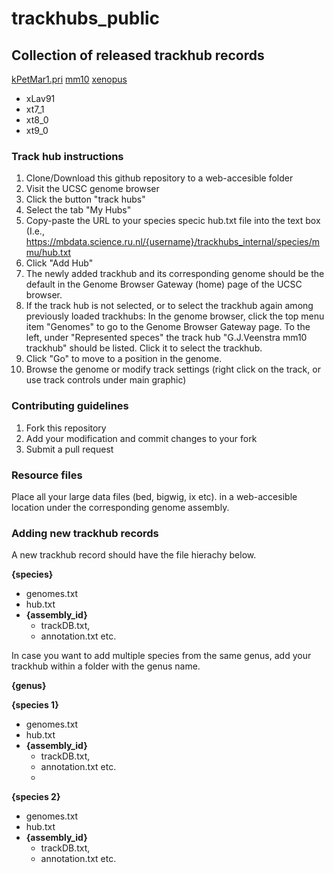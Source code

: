 # trackhubs_public
## Collection of released trackhub records

[kPetMar1.pri](https://trackhub.science.ru.nl/hubs/veenstralab/trackhubs_public/petromyzon.marinus/hub.txt)
[mm10](https://trackhub.science.ru.nl/hubs/veenstralab/trackhubs_public/mus.musculus/hub.txt)
[xenopus](https://trackhub.science.ru.nl/hubs/veenstralab/trackhubs_public/xenopus/hub.txt)
 - xLav91
 - xt7_1
 - xt8_0
 - xt9_0

### Track hub instructions

1. Clone/Download this github repository to a web-accesible folder
2. Visit the UCSC genome browser 
3. Click the button "track hubs"
4. Select the tab "My Hubs"
5. Copy-paste the URL to your species specic hub.txt file into the text box (I.e., https://mbdata.science.ru.nl/{username}/trackhubs_internal/species/mmu/hub.txt
6. Click "Add Hub"
7. The newly added trackhub and its corresponding genome should be the default in the Genome Browser Gateway (home) page of the UCSC browser.
8. If the track hub is not selected, or to select the trackhub again among previously loaded trackhubs: In the genome browser, click the top menu item "Genomes" to go to the Genome Browser Gateway page. To the left, under "Represented speces" the track hub "G.J.Veenstra mm10 trackhub" should be listed. Click it to select the trackhub.
9. Click "Go" to move to a position in the genome.
10. Browse the genome or modify track settings (right click on the track, or use track controls under main graphic) 

### Contributing guidelines
1. Fork this repository
2. Add your modification and commit changes to your fork
3. Submit a pull request

### Resource files ###
Place all your large data files (bed, bigwig, ix etc). in a web-accesible location under the corresponding genome assembly. 


### Adding new trackhub records ###
A new trackhub record should have the file hierachy below.

**{species}**
- genomes.txt
- hub.txt
 - **{assembly_id}**
    - trackDB.txt, 
    - annotation.txt etc.

In case you want to add multiple species from the same genus, add your trackhub within a folder with the genus name.

**{genus}**

**{species 1}**
- genomes.txt
- hub.txt
 - **{assembly_id}**
    - trackDB.txt, 
    - annotation.txt etc.
    - 
**{species 2}**
- genomes.txt
- hub.txt
 - **{assembly_id}**
    - trackDB.txt, 
    - annotation.txt etc.





